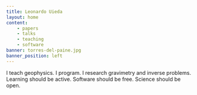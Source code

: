 ```yaml
---
title: Leonardo Uieda
layout: home
content:
    - papers
    - talks
    - teaching
    - software
banner: torres-del-paine.jpg
banner_position: left
---
```


<p class="site-description text-center">
I teach geophysics.
I program.
I research gravimetry and inverse problems.
</br>
Learning should be active.
Software should be free.
Science should be open.
</p>
